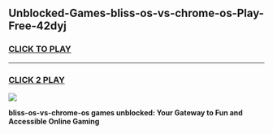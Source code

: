 
## Unblocked-Games-bliss-os-vs-chrome-os-Play-Free-42dyj
<h3>
<a href="https://premium76.site?title=bliss-os-vs-chrome-os&ref=21A">CLICK TO PLAY</a></h3>
<hr>

<h3>
<a href="https://premium76.site?title=bliss-os-vs-chrome-os&ref=21A">CLICK 2 PLAY</a>
  
</h3>

<a href="https://premium76.site?title=bliss-os-vs-chrome-os&ref=21A"><img src="https://clearcache.store/games.png"></a>


**bliss-os-vs-chrome-os games unblocked: Your Gateway to Fun and Accessible Online Gaming**
